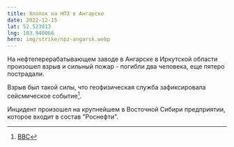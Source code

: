 ```yaml
---
title: Хлопок на НПЗ в Ангарске
date: 2022-12-15
lat: 52.523813
lng: 103.940066
hero: img/strike/npz-angarsk.webp
---
```


На нефтеперерабатывающем заводе в Ангарске в Иркутской области произошел взрыв и сильный пожар - погибли два человека, еще пятеро пострадали. 

Взрыв был такой силы, что геофизическая служба зафиксировала сейсмическое событие[^1].

Инцидент произошел на крупнейшем в Восточной Сибири предприятии, которое входит в состав "Роснефти".

[^1]: [BBC](https://www.bbc.com/russian/news-63983320)